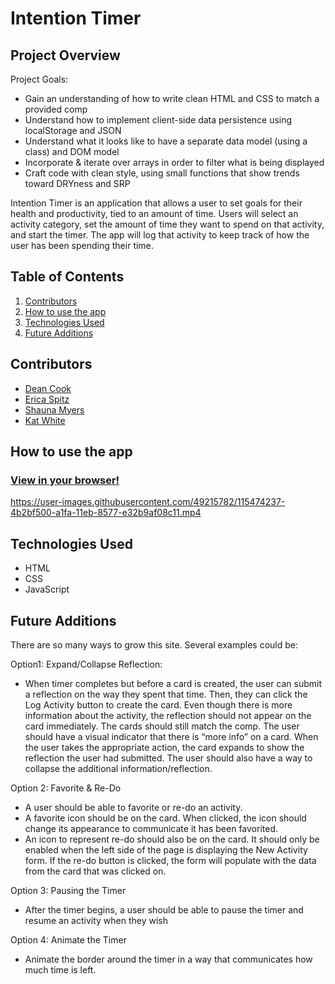 # Intention Timer

## Project Overview
Project Goals:
* Gain an understanding of how to write clean HTML and CSS to match a provided comp
* Understand how to implement client-side data persistence using localStorage and JSON
* Understand what it looks like to have a separate data model (using a class) and DOM model
* Incorporate & iterate over arrays in order to filter what is being displayed
* Craft code with clean style, using small functions that show trends toward DRYness and SRP

Intention Timer is an application that allows a user to set goals for their health and productivity, tied to an amount of time. 
Users will select an activity category, set the amount of time they want to spend on that activity, and start the timer. 
The app will log that activity to keep track of how the user has been spending their time.


## Table of Contents
1. [Contributors](https://github.com/e-spitz/intention-timer/new/main?readme=1#contributors)
2. [How to use the app](https://github.com/e-spitz/intention-timer/new/main?readme=1#how-to-use-the-app)
3. [Technologies Used](https://github.com/e-spitz/intention-timer/new/main?readme=1#technologies-used)
4. [Future Additions](https://github.com/e-spitz/intention-timer/new/main?readme=1#future-additions)

## Contributors
* [Dean Cook](https://github.com/novaraptur)
* [Erica Spitz](https://github.com/e-spitz)
* [Shauna Myers](https://github.com/ShaunaMyers)
* [Kat White](https://github.com/k-atwhite)

## How to use the app
### [View in your browser!](https://shaunamyers.github.io/intention-timer/)

https://user-images.githubusercontent.com/49215782/115474237-4b2bf500-a1fa-11eb-8577-e32b9af08c11.mp4

## Technologies Used
* HTML
* CSS
* JavaScript


## Future Additions
There are so many ways to grow this site. Several examples could be:


Option1: Expand/Collapse Reflection: 
- When timer completes but before a card is created, the user can submit a reflection on the way they spent that time. 
Then, they can click the Log Activity button to create the card. Even though there is more information about the activity, the reflection should not appear on the card immediately. 
The cards should still match the comp. The user should have a visual indicator that there is “more info” on a card. 
When the user takes the appropriate action, the card expands to show the reflection the user had submitted.
The user should also have a way to collapse the additional information/reflection.


Option 2: Favorite & Re-Do
- A user should be able to favorite or re-do an activity.
- A favorite icon should be on the card. When clicked, the icon should change its appearance to communicate it has been favorited.
- An icon to represent re-do should also be on the card. It should only be enabled when the left side of the page is displaying the New Activity form. If the re-do button is clicked, the form will populate with the data from the card that was clicked on.


Option 3: Pausing the Timer
- After the timer begins, a user should be able to pause the timer and resume an activity when they wish


Option 4: Animate the Timer
- Animate the border around the timer in a way that communicates how much time is left.
